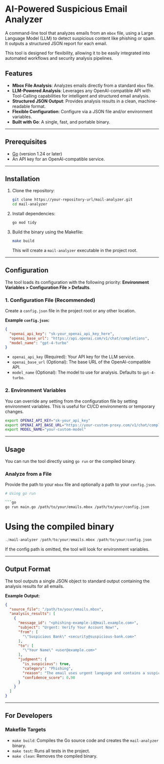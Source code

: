 # AI-Powered Suspicious Email Analyzer

A command-line tool that analyzes emails from an `mbox` file, using a Large Language Model (LLM) to detect suspicious content like phishing or spam. It outputs a structured JSON report for each email.

This tool is designed for flexibility, allowing it to be easily integrated into automated workflows and security analysis pipelines.

## Features

-   **Mbox File Analysis**: Analyzes emails directly from a standard `mbox` file.
-   **LLM-Powered Analysis**: Leverages any OpenAI-compatible API with Tool-Calling capabilities for intelligent and structured email analysis.
-   **Structured JSON Output**: Provides analysis results in a clean, machine-readable format.
-   **Flexible Configuration**: Configure via a JSON file and/or environment variables.
-   **Built with Go**: A single, fast, and portable binary.

---

## Prerequisites

-   [Go](https://go.dev/doc/install) (version 1.24 or later)
-   An API key for an OpenAI-compatible service.

---

## Installation

1.  Clone the repository:
    ```sh
    git clone https://your-repository-url/mail-analyzer.git
    cd mail-analyzer
    ```

2.  Install dependencies:
    ```sh
    go mod tidy
    ```

3.  Build the binary using the Makefile:
    ```sh
    make build
    ```
    This will create a `mail-analyzer` executable in the project root.

---

## Configuration

The tool loads its configuration with the following priority: **Environment Variables > Configuration File > Defaults**.

### 1. Configuration File (Recommended)

Create a `config.json` file in the project root or any other location.

**Example `config.json`:**
```json
{
  "openai_api_key": "sk-your_openai_api_key_here",
  "openai_base_url": "https://api.openai.com/v1/chat/completions",
  "model_name": "gpt-4-turbo"
}
```
-   `openai_api_key` (Required): Your API key for the LLM service.
-   `openai_base_url` (Optional): The base URL of the OpenAI-compatible API.
-   `model_name` (Optional): The model to use for analysis. Defaults to `gpt-4-turbo`.

### 2. Environment Variables

You can override any setting from the configuration file by setting environment variables. This is useful for CI/CD environments or temporary changes.

```sh
export OPENAI_API_KEY="sk-your_api_key"
export OPENAI_API_BASE_URL="https://your-custom-proxy.com/v1/chat/completions"
export MODEL_NAME="your-custom-model"
```

---

## Usage

You can run the tool directly using `go run` or the compiled binary.

### Analyze from a File

Provide the path to your `mbox` file and optionally a path to your `config.json`.

```sh
# Using go run

```go
go run main.go /path/to/your/emails.mbox /path/to/your/config.json
```

# Using the compiled binary

```go
./mail-analyzer /path/to/your/emails.mbox /path/to/your/config.json
```

If the config path is omitted, the tool will look for environment variables.

---

## Output Format

The tool outputs a single JSON object to standard output containing the analysis results for all emails.

**Example Output:**
```json
{
  "source_file": "/path/to/your/emails.mbox",
  "analysis_results": [
    {
      "message_id": "<phishing-example-id@mail.example.com>",
      "subject": "Urgent: Verify Your Account Now!",
      "from": [
        "\"Suspicious Bank\" <security@suspicious-bank.com>"
      ],
      "to": [
        "\"Your Name\" <user@example.com>"
      ],
      "judgment": {
        "is_suspicious": true,
        "category": "Phishing",
        "reason": "The email uses urgent language and contains a suspicious link designed to steal credentials. The sender's domain does not match the official bank's domain.",
        "confidence_score": 0.98
      }
    }
  ]
}
```

---

## For Developers

### Makefile Targets

-   `make build`: Compiles the Go source code and creates the `mail-analyzer` binary.
-   `make test`: Runs all tests in the project.
-   `make clean`: Removes the compiled binary.